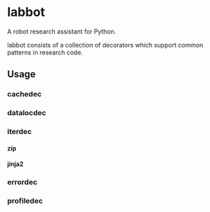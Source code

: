# labbot
A robot research assistant for Python.

labbot consists of a collection of decorators which support common patterns in research code.

## Usage

### cachedec

### datalocdec

### iterdec

#### zip

#### jinja2

### errordec

### profiledec
